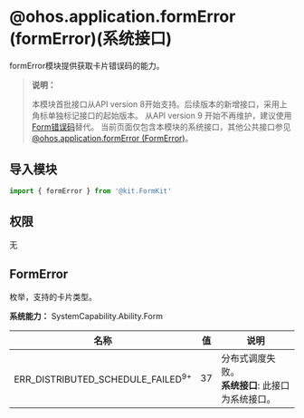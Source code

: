 # @ohos.application.formError (formError)(系统接口)

formError模块提供获取卡片错误码的能力。

> **说明：**
>
> 本模块首批接口从API version 8开始支持。后续版本的新增接口，采用上角标单独标记接口的起始版本。
> 从API version 9 开始不再维护，建议使用[Form错误码](errorcode-form.md)替代。
> 当前页面仅包含本模块的系统接口，其他公共接口参见[@ohos.application.formError (FormError)](js-apis-application-formError.md)。

## 导入模块

```ts
import { formError } from '@kit.FormKit'
```

## 权限

无

## FormError

枚举，支持的卡片类型。

**系统能力：** SystemCapability.Ability.Form

| 名称        | 值   | 说明         |
| ----------- | ---- | ------------ |
| ERR_DISTRIBUTED_SCHEDULE_FAILED<sup>9+</sup> | 37 | 分布式调度失败。<br/>**系统接口**: 此接口为系统接口。  |
